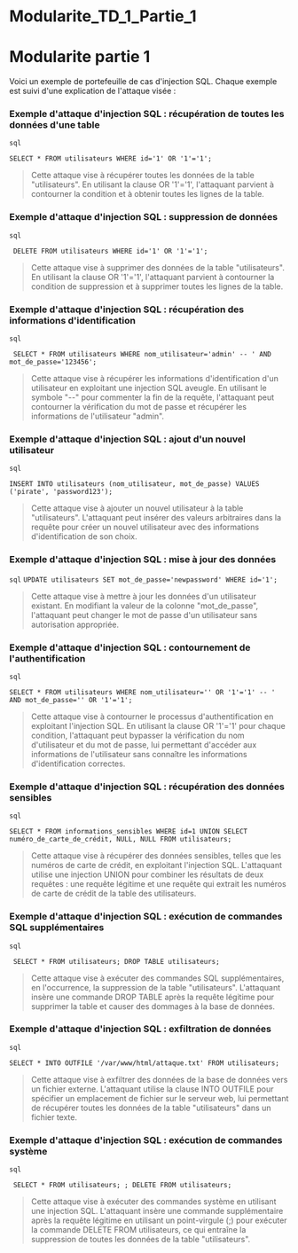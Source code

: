 # Modularite_TD_1_Partie_1

# Modularite partie 1

Voici un exemple de portefeuille de cas d'injection SQL. Chaque exemple est suivi d'une explication de l'attaque visée :

### Exemple d'attaque d'injection SQL : récupération de toutes les données d'une table
``sql``

``
SELECT * FROM utilisateurs WHERE id='1' OR '1'='1';
``
> Cette attaque vise à récupérer toutes les données de la table "utilisateurs". En utilisant la clause OR '1'='1', l'attaquant parvient à contourner la condition et à obtenir toutes les lignes de la table.


### Exemple d'attaque d'injection SQL : suppression de données
``sql``

``
DELETE FROM utilisateurs WHERE id='1' OR '1'='1';``
>Cette attaque vise à supprimer des données de la table "utilisateurs". En utilisant la clause OR '1'='1', l'attaquant parvient à contourner la condition de suppression et à supprimer toutes les lignes de la table.

### Exemple d'attaque d'injection SQL : récupération des informations d'identification
``sql``

``
SELECT * FROM utilisateurs WHERE nom_utilisateur='admin' -- ' AND mot_de_passe='123456';``
>Cette attaque vise à récupérer les informations d'identification d'un utilisateur en exploitant une injection SQL aveugle. En utilisant le symbole "--" pour commenter la fin de la requête, l'attaquant peut contourner la vérification du mot de passe et récupérer les informations de l'utilisateur "admin".

### Exemple d'attaque d'injection SQL : ajout d'un nouvel utilisateur
``sql``

``INSERT INTO utilisateurs (nom_utilisateur, mot_de_passe) VALUES ('pirate', 'password123');``
>Cette attaque vise à ajouter un nouvel utilisateur à la table "utilisateurs". L'attaquant peut insérer des valeurs arbitraires dans la requête pour créer un nouvel utilisateur avec des informations d'identification de son choix.

### Exemple d'attaque d'injection SQL : mise à jour des données
``sql``
``UPDATE utilisateurs SET mot_de_passe='newpassword' WHERE id='1';``
>Cette attaque vise à mettre à jour les données d'un utilisateur existant. En modifiant la valeur de la colonne "mot_de_passe", l'attaquant peut changer le mot de passe d'un utilisateur sans autorisation appropriée.




### Exemple d'attaque d'injection SQL : contournement de l'authentification
``sql``

``
SELECT * FROM utilisateurs WHERE nom_utilisateur='' OR '1'='1' -- ' AND mot_de_passe='' OR '1'='1';
``
>Cette attaque vise à contourner le processus d'authentification en exploitant l'injection SQL. En utilisant la clause OR '1'='1' pour chaque condition, l'attaquant peut bypasser la vérification du nom d'utilisateur et du mot de passe, lui permettant d'accéder aux informations de l'utilisateur sans connaître les informations d'identification correctes.


### Exemple d'attaque d'injection SQL : récupération des données sensibles
``sql``

``SELECT * FROM informations_sensibles WHERE id=1 UNION SELECT numéro_de_carte_de_crédit, NULL, NULL FROM utilisateurs;``
>Cette attaque vise à récupérer des données sensibles, telles que les numéros de carte de crédit, en exploitant l'injection SQL. L'attaquant utilise une injection UNION pour combiner les résultats de deux requêtes : une requête légitime et une requête qui extrait les numéros de carte de crédit de la table des utilisateurs.

### Exemple d'attaque d'injection SQL : exécution de commandes SQL supplémentaires
``sql``

``
SELECT * FROM utilisateurs; DROP TABLE utilisateurs;``
>Cette attaque vise à exécuter des commandes SQL supplémentaires, en l'occurrence, la suppression de la table "utilisateurs". L'attaquant insère une commande DROP TABLE après la requête légitime pour supprimer la table et causer des dommages à la base de données.

### Exemple d'attaque d'injection SQL : exfiltration de données
``sql``

``SELECT * INTO OUTFILE '/var/www/html/attaque.txt' FROM utilisateurs;``
>Cette attaque vise à exfiltrer des données de la base de données vers un fichier externe. L'attaquant utilise la clause INTO OUTFILE pour spécifier un emplacement de fichier sur le serveur web, lui permettant de récupérer toutes les données de la table "utilisateurs" dans un fichier texte.

### Exemple d'attaque d'injection SQL : exécution de commandes système
``sql``

``
SELECT * FROM utilisateurs; ; DELETE FROM utilisateurs;``
>Cette attaque vise à exécuter des commandes système en utilisant une injection SQL. L'attaquant insère une commande supplémentaire après la requête légitime en utilisant un point-virgule (;) pour exécuter la commande DELETE FROM utilisateurs, ce qui entraîne la suppression de toutes les données de la table "utilisateurs".